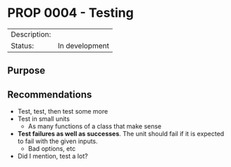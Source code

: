 # PROP 0004 - Testing

|                |                                           |
|:---------------|:------------------------------------------|
| Description:   |                                           |
| Status:        | In development                            |
 

## Purpose

## Recommendations
 * Test, test, then test some more
 * Test in small units
   * As many functions of a class that make sense
 * **Test failures as well as successes**. The unit should fail if it is expected to fail with the given inputs.
   * Bad options, etc 
 * Did I mention, test a lot?
